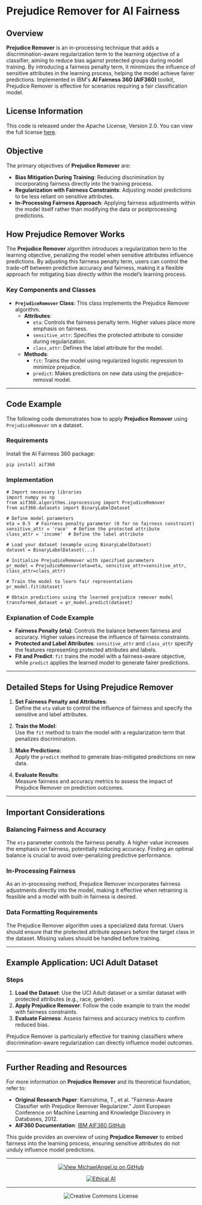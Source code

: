 # Prejudice Remover for AI Fairness

## Overview

**Prejudice Remover** is an in-processing technique that adds a discrimination-aware regularization term to the learning objective of a classifier, aiming to reduce bias against protected groups during model training. By introducing a fairness penalty term, it minimizes the influence of sensitive attributes in the learning process, helping the model achieve fairer predictions. Implemented in IBM's **AI Fairness 360 (AIF360)** toolkit, Prejudice Remover is effective for scenarios requiring a fair classification model.

## License Information

This code is released under the Apache License, Version 2.0. You can view the full license [here](http://www.apache.org/licenses/LICENSE-2.0).

## Objective

The primary objectives of **Prejudice Remover** are:

- **Bias Mitigation During Training**: Reducing discrimination by incorporating fairness directly into the training process.
- **Regularization with Fairness Constraints**: Adjusting model predictions to be less reliant on sensitive attributes.
- **In-Processing Fairness Approach**: Applying fairness adjustments within the model itself rather than modifying the data or postprocessing predictions.

## How Prejudice Remover Works

The **Prejudice Remover** algorithm introduces a regularization term to the learning objective, penalizing the model when sensitive attributes influence predictions. By adjusting this fairness penalty term, users can control the trade-off between predictive accuracy and fairness, making it a flexible approach for mitigating bias directly within the model’s learning process.

### Key Components and Classes

- **`PrejudiceRemover` Class**: This class implements the Prejudice Remover algorithm.
  - **Attributes**:
    - `eta`: Controls the fairness penalty term. Higher values place more emphasis on fairness.
    - `sensitive_attr`: Specifies the protected attribute to consider during regularization.
    - `class_attr`: Defines the label attribute for the model.
  - **Methods**:
    - `fit`: Trains the model using regularized logistic regression to minimize prejudice.
    - `predict`: Makes predictions on new data using the prejudice-removal model.

---

## Code Example

The following code demonstrates how to apply **Prejudice Remover** using `PrejudiceRemover` on a dataset.

### Requirements

Install the AI Fairness 360 package:

```
pip install aif360
```

### Implementation

```
# Import necessary libraries
import numpy as np
from aif360.algorithms.inprocessing import PrejudiceRemover
from aif360.datasets import BinaryLabelDataset

# Define model parameters
eta = 0.5  # Fairness penalty parameter (0 for no fairness constraint)
sensitive_attr = 'race'  # Define the protected attribute
class_attr = 'income'  # Define the label attribute

# Load your dataset (example using BinaryLabelDataset)
dataset = BinaryLabelDataset(...)

# Initialize PrejudiceRemover with specified parameters
pr_model = PrejudiceRemover(eta=eta, sensitive_attr=sensitive_attr, class_attr=class_attr)

# Train the model to learn fair representations
pr_model.fit(dataset)

# Obtain predictions using the learned prejudice remover model
transformed_dataset = pr_model.predict(dataset)
```

### Explanation of Code Example

- **Fairness Penalty (eta)**: Controls the balance between fairness and accuracy. Higher values increase the influence of fairness constraints.
- **Protected and Label Attributes**: `sensitive_attr` and `class_attr` specify the features representing protected attributes and labels.
- **Fit and Predict**: `fit` trains the model with a fairness-aware objective, while `predict` applies the learned model to generate fairer predictions.

---

## Detailed Steps for Using Prejudice Remover

1. **Set Fairness Penalty and Attributes**:  
   Define the `eta` value to control the influence of fairness and specify the sensitive and label attributes.

2. **Train the Model**:  
   Use the `fit` method to train the model with a regularization term that penalizes discrimination.

3. **Make Predictions**:  
   Apply the `predict` method to generate bias-mitigated predictions on new data.

4. **Evaluate Results**:  
   Measure fairness and accuracy metrics to assess the impact of Prejudice Remover on prediction outcomes.

---

## Important Considerations

### Balancing Fairness and Accuracy

The `eta` parameter controls the fairness penalty. A higher value increases the emphasis on fairness, potentially reducing accuracy. Finding an optimal balance is crucial to avoid over-penalizing predictive performance.

### In-Processing Fairness

As an in-processing method, Prejudice Remover incorporates fairness adjustments directly into the model, making it effective when retraining is feasible and a model with built-in fairness is desired.

### Data Formatting Requirements

The Prejudice Remover algorithm uses a specialized data format. Users should ensure that the protected attribute appears before the target class in the dataset. Missing values should be handled before training.

---

## Example Application: UCI Adult Dataset

### Steps
1. **Load the Dataset**: Use the UCI Adult dataset or a similar dataset with protected attributes (e.g., race, gender).
2. **Apply Prejudice Remover**: Follow the code example to train the model with fairness constraints.
3. **Evaluate Fairness**: Assess fairness and accuracy metrics to confirm reduced bias.

Prejudice Remover is particularly effective for training classifiers where discrimination-aware regularization can directly influence model outcomes.

---

## Further Reading and Resources

For more information on **Prejudice Remover** and its theoretical foundation, refer to:

- **Original Research Paper**: Kamishima, T., et al. "Fairness-Aware Classifier with Prejudice Remover Regularizer." Joint European Conference on Machine Learning and Knowledge Discovery in Databases, 2012.
- **AIF360 Documentation**: [IBM AIF360 GitHub](https://github.com/Trusted-AI/AIF360)

This guide provides an overview of using **Prejudice Remover** to embed fairness into the learning process, ensuring sensitive attributes do not unduly influence model predictions.


<div align="center">

---

[![View MichaelAngel.io on GitHub](https://img.shields.io/badge/GitHub-View%20MichaelAngel.io-blue?logo=github)](https://github.com/M1ck4/MichaelAngel.io)

[![Ethical AI](https://img.shields.io/badge/Ethical%20AI-Priority-orange.svg)](https://github.com/M1ck4/MichaelAngel.io/blob/main/docs/the_codex/AI_Artisians_FAQ.md) 

---

![Creative Commons License](https://img.shields.io/badge/License-CC%20BY--NC--SA%204.0-lightgrey?style=for-the-badge&logo=creative-commons&logoColor=white)
</div>
